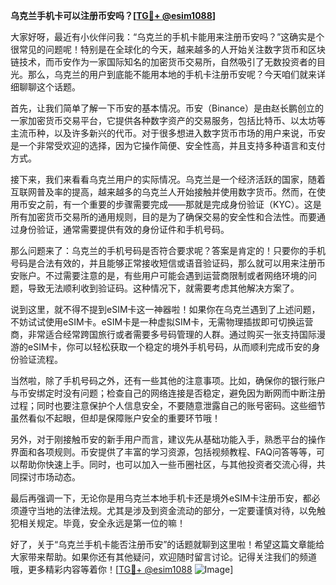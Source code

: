 **乌克兰手机卡可以注册币安吗？[[TG💪+ @esim1088](https://t.me/s/esim1088)]**

大家好呀，最近有小伙伴问我：“乌克兰的手机卡能用来注册币安吗？”这确实是个很常见的问题呢！特别是在全球化的今天，越来越多的人开始关注数字货币和区块链技术，而币安作为一家国际知名的加密货币交易所，自然吸引了无数投资者的目光。那么，乌克兰的用户到底能不能用本地的手机卡注册币安呢？今天咱们就来详细聊聊这个话题。

首先，让我们简单了解一下币安的基本情况。币安（Binance）是由赵长鹏创立的一家加密货币交易平台，它提供各种数字资产的交易服务，包括比特币、以太坊等主流币种，以及许多新兴的代币。对于很多想进入数字货币市场的用户来说，币安是一个非常受欢迎的选择，因为它操作简便、安全性高，并且支持多种语言和支付方式。

接下来，我们来看看乌克兰用户的实际情况。乌克兰是一个经济活跃的国家，随着互联网普及率的提高，越来越多的乌克兰人开始接触并使用数字货币。然而，在使用币安之前，有一个重要的步骤需要完成——那就是完成身份验证（KYC）。这是所有加密货币交易所的通用规则，目的是为了确保交易的安全性和合法性。而要通过身份验证，通常需要提供有效的身份证件和手机号码。

那么问题来了：乌克兰的手机号码是否符合要求呢？答案是肯定的！只要你的手机号码是合法有效的，并且能够正常接收短信或语音验证码，那么就可以用来注册币安账户。不过需要注意的是，有些用户可能会遇到运营商限制或者网络环境的问题，导致无法顺利收到验证码。这种情况下，就需要考虑其他解决方案了。

说到这里，就不得不提到eSIM卡这一神器啦！如果你在乌克兰遇到了上述问题，不妨试试使用eSIM卡。eSIM卡是一种虚拟SIM卡，无需物理插拔即可切换运营商，非常适合经常跨国旅行或者需要多号码管理的人群。通过购买一张支持国际漫游的eSIM卡，你可以轻松获取一个稳定的境外手机号码，从而顺利完成币安的身份验证流程。

当然啦，除了手机号码之外，还有一些其他的注意事项。比如，确保你的银行账户与币安绑定时没有问题；检查自己的网络连接是否稳定，避免因为断网而中断注册过程；同时也要注意保护个人信息安全，不要随意泄露自己的账号密码。这些细节虽然看似不起眼，但却是保障账户安全的重要环节哦！

另外，对于刚接触币安的新手用户而言，建议先从基础功能入手，熟悉平台的操作界面和各项规则。币安提供了丰富的学习资源，包括视频教程、FAQ问答等等，可以帮助你快速上手。同时，也可以加入一些币圈社区，与其他投资者交流心得，共同探讨市场动态。

最后再强调一下，无论你是用乌克兰本地手机卡还是境外eSIM卡注册币安，都必须遵守当地的法律法规。尤其是涉及到资金流动的部分，一定要谨慎对待，以免触犯相关规定。毕竟，安全永远是第一位的嘛！

好了，关于“乌克兰手机卡能否注册币安”的话题就聊到这里啦！希望这篇文章能给大家带来帮助。如果你还有其他疑问，欢迎随时留言讨论。记得关注我们的频道哦，更多精彩内容等着你！[[TG💪+ @esim1088](https://t.me/s/esim1088) ![Image](https://i.postimg.cc/4NQfJmqS/Snipaste-2025-05-13-00-14-12.png)]